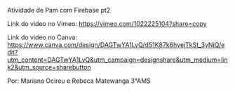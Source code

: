 Atividade de Pam com Firebase pt2

Link do video no Vimeo: https://vimeo.com/1022225104?share=copy

Link do video no Canva: https://www.canva.com/design/DAGTwYA1LvQ/d51K87k6hyejTkSt_3yNjQ/edit?utm_content=DAGTwYA1LvQ&utm_campaign=designshare&utm_medium=link2&utm_source=sharebutton

Por: Mariana Ocireu e Rebeca Matewanga 3°AMS
